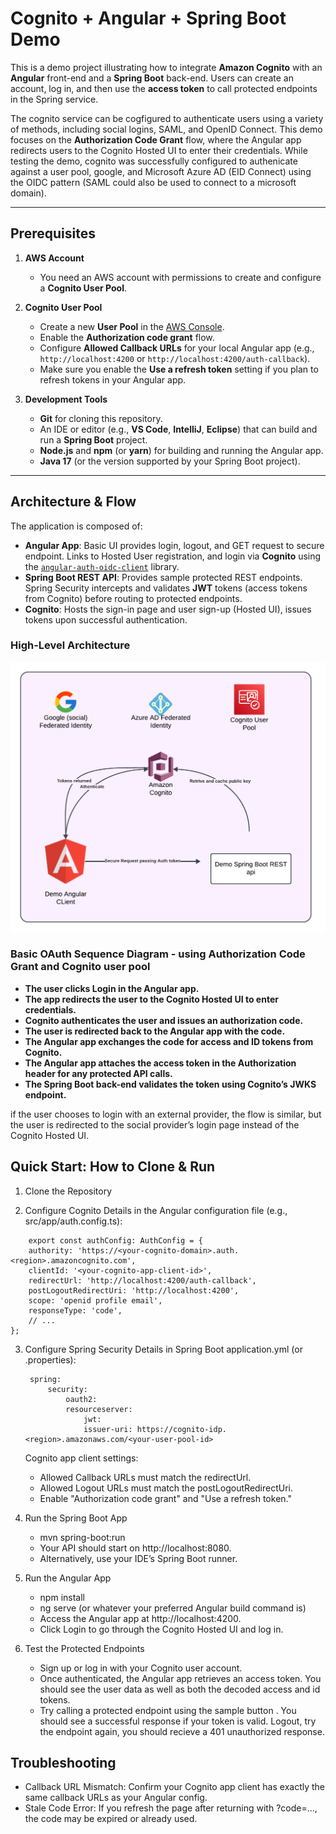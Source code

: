 # Cognito + Angular + Spring Boot Demo

This is a demo project illustrating how to integrate **Amazon Cognito** with an **Angular** front-end and a **Spring Boot** back-end. Users can create an account, log in, and then use the **access token** to call protected endpoints in the Spring service.

The cognito service can be cogfigured to authenticate users using a variety of methods, including social logins, SAML, and OpenID Connect. This demo focuses on the **Authorization Code Grant** flow, where the Angular app redirects users to the Cognito Hosted UI to enter their credentials.  While testing the demo, cognito was successfully configured to authenicate against a user pool, google, and Microsoft Azure AD (EID Connect) using the OIDC pattern (SAML could also be used to connect to a microsoft domain).

---

## Prerequisites

1. **AWS Account**  
   - You need an AWS account with permissions to create and configure a **Cognito User Pool**.  

2. **Cognito User Pool**  
   - Create a new **User Pool** in the [AWS Console](https://console.aws.amazon.com/cognito/).  
   - Enable the **Authorization code grant** flow.  
   - Configure **Allowed Callback URLs** for your local Angular app (e.g., `http://localhost:4200` or `http://localhost:4200/auth-callback`).  
   - Make sure you enable the **Use a refresh token** setting if you plan to refresh tokens in your Angular app.  

3. **Development Tools**  
   - **Git** for cloning this repository.  
   - An IDE or editor (e.g., **VS Code**, **IntelliJ**, **Eclipse**) that can build and run a **Spring Boot** project.  
   - **Node.js** and **npm** (or **yarn**) for building and running the Angular app.  
   - **Java 17** (or the version supported by your Spring Boot project).

---

## Architecture & Flow

The application is composed of:

- **Angular App**: Basic UI provides login, logout, and GET request to secure endpoint. Links to Hosted User registration, and login via **Cognito** using the [`angular-auth-oidc-client`](https://github.com/damienbod/angular-auth-oidc-client) library.  
- **Spring Boot REST API**: Provides sample protected REST endpoints. Spring Security intercepts and validates **JWT** tokens (access tokens from Cognito) before routing to protected endpoints.  
- **Cognito**: Hosts the sign-in page and user sign-up (Hosted UI), issues tokens upon successful authentication.

### High-Level Architecture

![alt text](cognito-demo-high-level-overview.png)

### Basic OAuth Sequence Diagram - using Authorization Code Grant and Cognito user pool

- **The user clicks Login in the Angular app.**
- **The app redirects the user to the Cognito Hosted UI to enter credentials.**
- **Cognito authenticates the user and issues an authorization code.**
- **The user is redirected back to the Angular app with the code.**
- **The Angular app exchanges the code for access and ID tokens from Cognito.**
- **The Angular app attaches the access token in the Authorization header for any protected API calls.**
- **The Spring Boot back-end validates the token using Cognito’s JWKS endpoint.**

if the user chooses to login with an external provider, the flow is similar, but the user is redirected to the social provider’s login page instead of the Cognito Hosted UI.

## Quick Start: How to Clone & Run

1. Clone the Repository

2. Configure Cognito Details in the Angular configuration file (e.g., src/app/auth.config.ts):
```
    export const authConfig: AuthConfig = {
    authority: 'https://<your-cognito-domain>.auth.<region>.amazoncognito.com',
    clientId: '<your-cognito-app-client-id>',
    redirectUrl: 'http://localhost:4200/auth-callback',
    postLogoutRedirectUri: 'http://localhost:4200',
    scope: 'openid profile email',
    responseType: 'code',
    // ...
};
```
3. Configure Spring Security Details in Spring Boot application.yml (or .properties):

        spring:
            security:
                oauth2:
                resourceserver:
                    jwt:
                    issuer-uri: https://cognito-idp.<region>.amazonaws.com/<your-user-pool-id>

    Cognito app client settings:

    - Allowed Callback URLs must match the redirectUrl.
    - Allowed Logout URLs must match the postLogoutRedirectUri.
    - Enable "Authorization code grant" and "Use a refresh token."

4. Run the Spring Boot App

    - mvn spring-boot:run
    - Your API should start on http://localhost:8080.
    - Alternatively, use your IDE’s Spring Boot runner.

5. Run the Angular App

    - npm install
    - ng serve (or whatever your preferred Angular build command is)
    - Access the Angular app at http://localhost:4200.
    - Click Login to go through the Cognito Hosted UI and log in.

6. Test the Protected Endpoints

    - Sign up or log in with your Cognito user account.
    - Once authenticated, the Angular app retrieves an access token.  You should see the user data as well as both the decoded access and id tokens. 
    - Try calling a protected endpoint using the sample button . You should see a successful response if your token is valid.  Logout, try the endpoint again, you should recieve a 401 unauthorized response.

## Troubleshooting

- Callback URL Mismatch: Confirm your Cognito app client has exactly the same callback URLs as your Angular config.
- Stale Code Error: If you refresh the page after returning with ?code=..., the code may be expired or already used.

